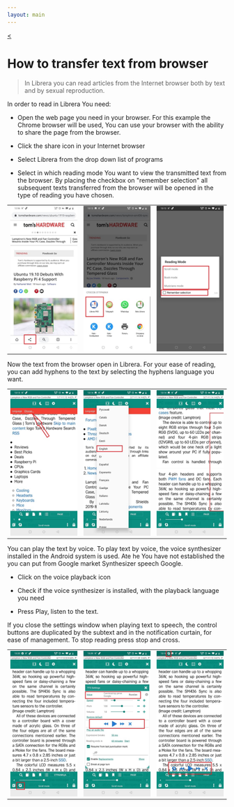 ```yaml
---
layout: main
---
```

[<](/wiki/faq)

# How to transfer text from browser

> In Librera you can read articles from the Internet browser both by text and by sexual reproduction.

 
In order to read in Librera You need: 

* Open the web page you need in your browser. For this example the Сhrome browser will be used, You can use your browser with the ability to share the page from the browser.  

* Click the share icon in your Internet browser

* Select Librera from the drop down list of programs

* Select in which reading mode You want to view the transmitted text from the browser. By placing the checkbox on "remember selection" all subsequent texts transferred from the browser will be opened in the type of reading you have chosen.

||||
|-|-|-|
|![](1.jpg)|![](2.jpg)|![](3.jpg)|


Now the text from the browser open in Librera. For your ease of reading, you can add hyphens to the text by selecting the hyphens language you want.


||||
|-|-|-|
|![](4.jpg)|![](5.jpg)|![](6.jpg)|


You can play the text by voice. To play text by voice, the voice synthesizer installed in the Android system is used. 
Ate he You have not established the you can put from Google market Synthesizer speech Google.

* Click on the voice playback icon

* Check if the voice synthesizer is installed, with the playback language you need

* Press Play, listen to the text.

If you close the settings window when playing text to speech, the control buttons are duplicated by the subtext and in the notification curtain, for ease of management. To stop reading press stop and cross.


||||
|-|-|-|
|![](7.jpg)|![](8.jpg)|![](10.jpg)|
